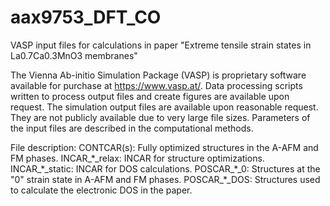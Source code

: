 # aax9753_DFT_CO
VASP input files for calculations in paper "Extreme tensile strain states in La0.7Ca0.3MnO3 membranes"

The Vienna Ab-initio Simulation Package (VASP) is proprietary software available for purchase at https://www.vasp.at/. Data processing scripts written to process output files and create figures are available upon request. The simulation output files are available upon reasonable request. They are not publicly available due to very large file sizes. Parameters of the input files are described in the computational methods.

File description:
CONTCAR(s): Fully optimized structures in the A-AFM and FM phases.
INCAR\_\*\_relax: INCAR for structure optimizations.
INCAR\_\*\_static: INCAR for DOS calculations.
POSCAR\_\*\_0: Structures at the "0" strain state in A-AFM and FM phases.
POSCAR\_\*\_DOS: Structures used to calculate the electronic DOS in the paper.
